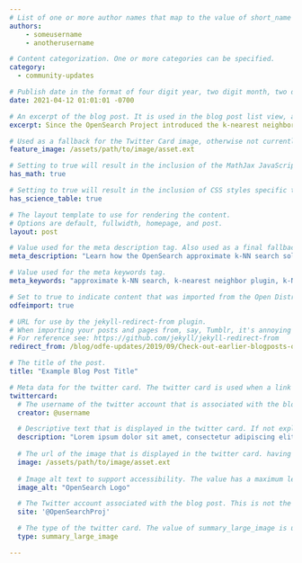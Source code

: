 ```yaml
---
# List of one or more author names that map to the value of short_name in site.community_members. See the content in the _community_members collection for reference.
authors: 
    - someusername
    - anotherusername

# Content categorization. One or more categories can be specified. 
category:
  - community-updates

# Publish date in the format of four digit year, two digit month, two digit day, hour, minute, second, and timezone offset; e.g., 2021-04-12 01:01:01 -0700
date: 2021-04-12 01:01:01 -0700

# An excerpt of the blog post. It is used in the blog post list view, and in the home page what's new list of N most recent blog posts. It is also used as a fallback value for the twittercard:description field if not explictly defined in the front matter.
excerpt: Since the OpenSearch Project introduced the k-nearest neighbor plugin in 2019, it has supported both exact and approximate k-NN search. The approximate k-NN search method is more efficient for large datasets with high dimensionality because it reduces the cardinality of searchable vectors. This approach is superior in speed at the cost of a slight reduction in accuracy.

# Used as a fallback for the Twitter Card image, otherwise not currently used. Is only present in content up to June 3, 2021.
feature_image: /assets/path/to/image/asset.ext

# Setting to true will result in the inclusion of the MathJax JavaScript library for rendering math equations. For reference see: _includes/include-mathjax.html.
has_math: true

# Setting to true will result in the inclusion of CSS styles specific to using borders for the table, for table header cells, and table data cells. scientific data tables. For reference see: _includes/science-table-styles.html.
has_science_table: true

# The layout template to use for rendering the content.
# Options are default, fullwidth, homepage, and post.
layout: post

# Value used for the meta description tag. Also used as a final fallback value for the Twitter Card description field after the excerpt property.
meta_description: "Learn how the OpenSearch approximate k-NN search solution enables you to build a scalable, reliable, and distributed framework for similarity searches" 

# Value used for the meta keywords tag.
meta_keywords: "approximate k-NN search, k-nearest neighbor plugin, k-NN plugin, ANN similarity search solution"

# Set to true to indicate content that was imported from the Open Distro For Elasticsearch blog.
odfeimport: true

# URL for use by the jekyll-redirect-from plugin.
# When importing your posts and pages from, say, Tumblr, it's annoying and impractical to create new pages in the proper subdirectories so they, e.g. /post/123456789/my-slug-that-is-often-incompl, redirect to the new post URL.
# For reference see: https://github.com/jekyll/jekyll-redirect-from
redirect_from: /blog/odfe-updates/2019/09/Check-out-earlier-blogposts-on-Open-Distro-for-Elasticsearch/

# The title of the post.
title: "Example Blog Post Title"

# Meta data for the twitter card. The twitter card is used when a link to the blog post is shared on twitter. The twitter card is also used by other social media sites when a link to the blog post is shared on those sites. The twitter card is also used by search engines when a link to the blog post is shared on those sites.
twittercard:
  # The username of the twitter account that is associated with the blog post.This affords the opportunity to not only follow the OpenSearch project, but also individual authors who create content for the OpenSearch blog.
  creator: @username

  # Descriptive text that is displayed in the twitter card. If not explicitly defined in the front matter, the value of excerpt is used. If no excerpt is used then the value of the meta_description is used. This value will be truncated to 200 characters in accordance with twitter's requirements.
  description: "Lorem ipsum dolor sit amet, consectetur adipiscing elit. Fusce blandit, magna ut luctus cursus, magna tellus venenatis odio, a malesuada nisi arcu ut elit. Curabitur dui felis, blandit id dapibus non."
  
  # The url of the image that is displayed in the twitter card. having an image for the twitter card will result in the Twitter Card type of summary_large_image being used. If not explicitly defined in the front matter, the value of feature_image is used. If there is not image then the twitter card type of summary is used.
  image: /assets/path/to/image/asset.ext
  
  # Image alt text to support accessibility. The value has a maximum length of 420 characters and will be truncated by template logic in accordance with twitter's requirements.
  image_alt: "OpenSearch Logo"

  # The Twitter account associated with the blog post. This is not the same as the author, but rather the OpenSearch Project's twitter account. It defaults to @OpenSearchProj if not explicity defined.
  site: '@OpenSearchProj'

  # The type of the twitter card. The value of summary_large_image is used if there is an image defined in the front matter. Otherwise the value of summary is used. However, an explicit type can be defined here for example if a player type is needed for a video.
  type: summary_large_image

---
```

